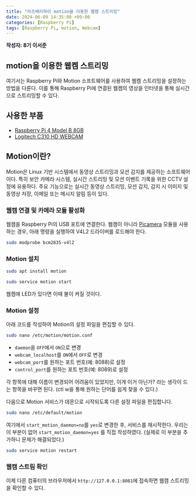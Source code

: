 ```yaml
---
title: "라즈베리파이 motion을 이용한 웹캠 스트리밍"
date: 2024-06-09 14:35:00 +09:00
categories: [Raspberry Pi]
tags: [Raspberry Pi, motion, Webcam]
---
```


**작성자: 8기 이서준**

## motion을 이용한 웹켐 스트리밍

여기서는 Raspberry Pi와 Motion 소프트웨어를 사용하여 웹켐 스트리밍을 설정하는 방법을 다룬다. 이를 통해 Raspberry Pi에 연결된 웹켐의 영상을 인터넷을 통해 실시간으로 스트리밍할 수 있다.

## 사용한 부품

- [Raspberry Pi 4 Model B 8GB](https://www.devicemart.co.kr/goods/view?no=12553062)
- [Logitech C310 HD WEBCAM](https://www.logitech.com/ko-kr/products/webcams/c310-hd-webcam.960-000631.html)


## Motion이란?

Motion은 Linux 기반 시스템에서 동영상 스트리밍과 모션 감지를 제공하는 소프트웨어이다. 특히 보안 카메라 시스템, 실시간 스트리밍 및 모션 이벤트 기록을 위한 CCTV 설정에 유용하다. 주요 기능으로는 실시간 동영상 스트리밍, 모션 감지, 감지 시 이미지 및 동영상 저장, 이메일 또는 메시지 알림 등이 있다.

### 웹캠 연결 및 카메라 모듈 활성화

웹캠을 Raspberry Pi의 USB 포트에 연결한다.
웹캠이 아니라 [Picamera](https://www.devicemart.co.kr/goods/view?no=1077951) 모듈을 사용하는 경우, 아래 명령을 실행하여 V4L2 드라이버를 로드해야 한다.

```bash
sudo modprobe bcm2835-v4l2
```

### Motion 설치

```bash
sudo apt install motion
```

```bash
sudo service motion start
```

웹켐에 LED가 있다면 이때 불이 켜질 것이다.

### Motion 설정

아래 코드를 작성하여 Motion의 설정 파일을 편집할 수 있다.

```bash
sudo nano /etc/motion/motion.conf
```

- `daemon`을 `OFF`에서 `ON`으로 변경
- `webcam_localhost`를 `ON`에서 `OFF`로 변경
- `webcam_port`를 원하는 포트 번호(예: 8088)로 설정
- `control_port`를 원하는 포트 번호(예: 8089)로 설정

각 항목에 대해 이름이 변경되어 어려움이 있었지만, 이게 이거 아닌가? 라는 생각이 드는 항목을 바꾸면 된다. (ctl w을 통해 원하는 단어를 쉽게 찾을 수 있다.)

다음으로 Motion 서비스가 데몬으로 시작되도록 다른 설정 파일을 편집합니다.

```bash
sudo nano /etc/default/motion
```

여기에서 `start_motion_daemon=no`를 `yes`로 변경한 후, 서비스를 재시작한다. 우리는 이 부분이 없어 `start_motion_daemon=yes` 를 직접 작성하였다. (실제로 이 부분을 추가하니 문제가 해결되었다.)

```bash
sudo service motion restart
```

### 웹캠 스트림 확인

이제 다른 컴퓨터의 브라우저에서 `http://127.0.0.1:8081`에 접속하면 웹캠 스트리밍을 확인할 수 있다.

